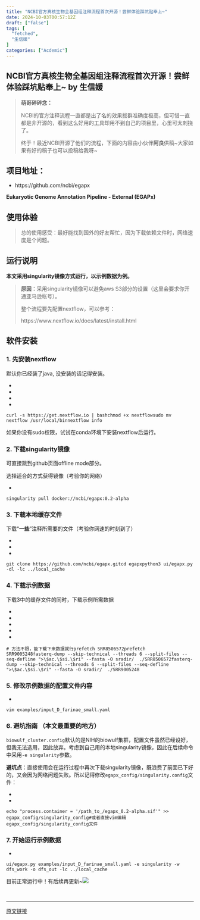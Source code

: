 ```yaml
---
title: "NCBI官方真核生物全基因组注释流程首次开源！尝鲜体验踩坑贴奉上~"
date: 2024-10-03T00:57:12Z
draft: ["false"]
tags: [
  "fetched",
  "生信媛"
]
categories: ["Acdemic"]
---
```

NCBI官方真核生物全基因组注释流程首次开源！尝鲜体验踩坑贴奉上~ by 生信媛
------
<div><section data-tool="markdown编辑器" data-website="https://markdown.com.cn/editor"><blockquote data-tool="markdown.com.cn编辑器"><p><strong>萌哥碎碎念：</strong></p><p>NCBI的官方注释流程一直都是出了名的效果拔群准确度极高，但可惜一直都是非开源的，看到这么好用的工具却用不到自己的项目里，心里可太刺挠了。</p><p>终于！最近NCBI开源了他们的流程，下面的内容由小伙伴<strong>阿良</strong>供稿~大家如果有好的稿子也可以投稿给我呀~</p></blockquote><h2 data-tool="markdown.com.cn编辑器"><span></span><span>项目地址：</span><span></span><span> </span></h2><ul data-tool="markdown.com.cn编辑器"><li><section>https://github.com/ncbi/egapx</section></li></ul><p data-tool="markdown.com.cn编辑器"><strong>Eukaryotic Genome Annotation Pipeline - External (EGAPx)</strong></p><h2 data-tool="markdown.com.cn编辑器"><span></span><span>使用体验</span><span></span><span> </span></h2><blockquote data-tool="markdown.com.cn编辑器"><p>总的使用感受：最好能找到国外的好友帮忙，因为下载依赖文件时，网络速度是个问题。</p></blockquote><h2 data-tool="markdown.com.cn编辑器"><span></span><span>运行说明</span><span></span><span> </span></h2><p data-tool="markdown.com.cn编辑器"><strong>本文采用singularity镜像方式运行，以示例数据为例。</strong></p><blockquote data-tool="markdown.com.cn编辑器"><p><strong>原因：</strong>采用singularity镜像可以避免aws S3部分的设置（这里会要求你开通亚马逊帐号）。</p><p>整个流程要先配置nextflow，可以参考：</p><p>https://www.nextflow.io/docs/latest/install.html</p></blockquote><h2 data-tool="markdown.com.cn编辑器"><span></span><span>软件安装</span><span></span><span> </span></h2><h3 data-tool="markdown.com.cn编辑器"><span></span><span>1. 先安装nextflow</span><span></span></h3><p data-tool="markdown.com.cn编辑器">默认你已经装了java, 没安装的话记得安装。</p><section><ul><li><li><li><li></ul><pre data-lang=""><code><span>curl -s https://get.nextflow.io | bash</span></code><code><span>chmod +x nextflow</span></code><code><span>sudo mv nextflow /usr/local/bin</span></code><code><span>nextflow info</span></code></pre></section><p data-tool="markdown.com.cn编辑器">如果你没有sudo权限，试试在conda环境下安装nextflow后运行。</p><h3 data-tool="markdown.com.cn编辑器"><span></span><span>2. 下载singularity镜像</span><span></span></h3><p data-tool="markdown.com.cn编辑器">可直接跳到github页面offline mode部分。</p><p data-tool="markdown.com.cn编辑器">选择适合的方式获得镜像（考验你的网络）</p><section><ul><li></ul><pre data-lang=""><code><span>singularity pull docker://ncbi/egapx:0.2-alpha</span></code></pre></section><h3 data-tool="markdown.com.cn编辑器"><span></span><span>3. 下载本地缓存文件</span><span></span></h3><p data-tool="markdown.com.cn编辑器">下载“<strong>一些</strong>”注释所需要的文件（考验你网速的时刻到了）</p><section><ul><li><li><li></ul><pre data-lang=""><code><span>git clone https://github.com/ncbi/egapx.git</span></code><code><span>cd egapx</span></code><code><span>python3 ui/egapx.py -dl -lc ../local_cache</span></code></pre></section><h3 data-tool="markdown.com.cn编辑器"><span></span><span>4. 下载示例数据</span><span></span></h3><p data-tool="markdown.com.cn编辑器">下载3中的缓存文件的同时，下载示例所需数据</p><section><ul><li><li><li><li><li></ul><pre data-lang=""><code><span># 方法不限，能下载下来数据就行</span></code><code><span>prefetch SRR8506572</span></code><code><span>prefetch SRR9005248</span></code><code><span>fasterq-dump --skip-technical --threads 6 --split-files --seq-defline "&gt;\$ac.\$si.\$ri" --fasta -O sradir/  ./SRR8506572</span></code><code><span>fasterq-dump --skip-technical --threads 6 --split-files --seq-defline "&gt;\$ac.\$si.\$ri" --fasta -O sradir/  ./SRR9005248</span></code></pre></section><h3 data-tool="markdown.com.cn编辑器"><span></span><span>5. 修改示例数据的配置文件内容</span><span></span></h3><section><ul><li></ul><pre data-lang=""><code><span>vim examples/input_D_farinae_small.yaml</span></code></pre></section><h3 data-tool="markdown.com.cn编辑器"><span></span><span>6. 避坑指南 <strong>（本文最重要的地方）</strong></span><span></span></h3><p data-tool="markdown.com.cn编辑器"><code>biowulf_cluster.config</code>默认的是NIH的biowulf集群，配置文件虽然已经设好，但我无法选用，因此放弃。考虑到自己用的本地singularity镜像，因此在后续命令中采用<code>-e singularity</code>参数。</p><p data-tool="markdown.com.cn编辑器"><strong>避坑点</strong>：直接使用会在运行过程中再次下载singularity镜像，既浪费了前面已下好的，又会因为网络问题失败。所以记得修改<code>egapx_config/singularity.config</code>文件：</p><section><ul><li><li></ul><pre data-lang=""><code><span>echo "process.container = '/path_to_/egapx_0.2-alpha.sif'" &gt;&gt; egapx_config/singularity_config</span></code><code><span>#或者直接vim编辑 egapx_config/singularity_config文件</span></code></pre></section><h3 data-tool="markdown.com.cn编辑器"><span></span><span>7. 开始运行示例数据</span><span></span></h3><section><ul><li></ul><pre data-lang=""><code><span>ui/egapx.py examples/input_D_farinae_small.yaml -e singularity -w dfs_work -o dfs_out -lc ../local_cache</span></code></pre></section><p data-tool="markdown.com.cn编辑器">目前正常运行中！有后续再更新~<img data-imgfileid="100000650" data-ratio="0.8001998001998002" data-type="other" data-w="1001" data-src="https://mmbiz.qpic.cn/mmbiz_jpg/IasV9nWZS0etmFk4Ez7Lg8aCJP7K9Sb0bFbgQTZNLSKwp6uXraz79CsuCN6Aib9zAxicbddeKfMEfFYTGTsMy2tg/640?wx_fmt=other&amp;from=appmsg" src="https://mmbiz.qpic.cn/mmbiz_jpg/IasV9nWZS0etmFk4Ez7Lg8aCJP7K9Sb0bFbgQTZNLSKwp6uXraz79CsuCN6Aib9zAxicbddeKfMEfFYTGTsMy2tg/640?wx_fmt=other&amp;from=appmsg"></p></section><p><br></p><p><mp-style-type data-value="3"></mp-style-type></p></div>  
<hr>
<a href="https://mp.weixin.qq.com/s/qczzk8cki-TCbytdeNd-iw",target="_blank" rel="noopener noreferrer">原文链接</a>

